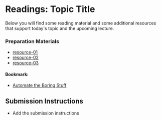 # Readings: Topic Title

Below you will find some reading material and some additional resources that support today's topic and the upcoming lecture.

### Preparation Materials

- [resource-01](https://pandas.pydata.org/pandas-docs/version/1.1/user_guide/style.html)
- [resource-02](https://docs.python.org/3/library/colorsys.html)
- [resource-03](Link-03)

#### Bookmark:
- [Automate the Boring Stuff](https://automatetheboringstuff.com/)

## Submission Instructions
- Add the submission instructions
